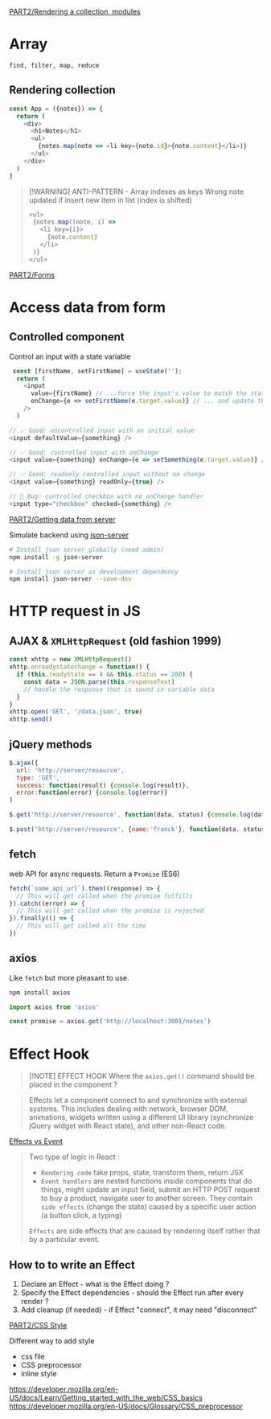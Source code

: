 [PART2/Rendering a collection, modules](https://fullstackopen.com/en/part2/rendering_a_collection_modules)

# Array
`find, filter, map, reduce`

## Rendering collection
```javascript
const App = ({notes}) => {
  return (
    <div>
      <h1>Notes</h1>
      <ul>
        {notes.map(note => <li key={note.id}>{note.content}</li>)}
      </ul>
    </div>
  )
}
```
>[!WARNING] ANTI-PATTERN - Array indexes as keys
> Wrong note updated if insert new item in list (index is shifted)
> ```js
> <ul>
>  {notes.map((note, i) => 
>    <li key={i}>
>      {note.content}
>    </li>
>  )}
></ul>
> ```

[PART2/Forms](https://fullstackopen.com/en/part2/forms)
# Access data from form

## Controlled component
Control an input with a state variable
```js
 const [firstName, setFirstName] = useState(''); 
  return (
    <input
      value={firstName} // ...force the input's value to match the state variable...
      onChange={e => setFirstName(e.target.value)} // ... and update the state variable on any edits!
    />
  )
```

```js
// ✅ Good: uncontrolled input with an initial value
<input defaultValue={something} />

// ✅ Good: controlled input with onChange
<input value={something} onChange={e => setSomething(e.target.value)} />

// ✅ Good: readonly controlled input without on change
<input value={something} readOnly={true} />

// 🔴 Bug: controlled checkbox with no onChange handler
<input type="checkbox" checked={something} />
```


[PART2/Getting data from server](https://fullstackopen.com/en/part2/getting_data_from_server)

Simulate backend using [json-server](https://github.com/typicode/json-server)
```sh
# Install json server globally (need admin)
npm install -g json-server

# Install json server as development dependency
npm install json-server --save-dev
```

# HTTP request in JS
## AJAX & `XMLHttpRequest` (old fashion 1999)

```js
const xhttp = new XMLHttpRequest()
xhttp.onreadystatechange = function() {
  if (this.readyState == 4 && this.status == 200) {
    const data = JSON.parse(this.responseText)
    // handle the response that is saved in variable data
  }
}
xhttp.open('GET', '/data.json', true)
xhttp.send()
```
## jQuery methods
```js
$.ajax({
  url: 'http://server/resource',
  type: 'GET', 
  success: function(result) {console.log(result)},
  error:function(error) {console.log(error)}
)
```
```js
$.get('http://server/resource', function(data, status) {console.log(data)})
```
```js
$.post('http://server/resource', {name:'franck'}, function(data, status) {console.log(data)})
```

## fetch
web API for async requests. Return a `Promise` (ES6)
```javascript
fetch(`some_api_url`).then((response) => {
  // This will get called when the promise fulfills
}).catch((error) => {
  // This will get called when the promise is rejected
}).finally(() => {
  // This will get called all the time
})
```

## axios
Like `fetch` but more pleasant to use.

```sh
npm install axios
```

```js
import axios from 'axios'

const promise = axios.get('http://localhost:3001/notes')
```

# Effect Hook
> [!NOTE] EFFECT HOOK
> Where the `axios.get()` command should be placed in the component ?

> Effects let a component connect to and synchronize with external systems. This includes dealing with network, browser DOM, animations, widgets written using a different UI library (synchronize jQuery widget with React state), and other non-React code.

[Effects vs Event](https://react.dev/learn/synchronizing-with-effects#what-are-effects-and-how-are-they-different-from-events)
> Two type of logic in React :
> - `Rendering code` take props, state, transform them, return JSX
> - `Event handlers` are nested functions inside components that do things, might update an input field, submit an HTTP POST request to buy a product, navigate user to another screen. They contain `side effects` (change the state) caused by a specific user action (a button click, a typing)
>
> `Effects` are side effects that are caused by rendering itself rather that by a particular event.

## How to to write an Effect
1. Declare an Effect - what is the Effect doing ?
2. Specify the Effect dependencies - should the Effect run after every render ?
3. Add cleanup (if needed) - if Effect "connect", it may need "disconnect"

[PART2/CSS Style](https://fullstackopen.com/en/part2/adding_styles_to_react_app)

Different way to add style
- css file
- CSS preprocessor 
- inline style

https://developer.mozilla.org/en-US/docs/Learn/Getting_started_with_the_web/CSS_basics
https://developer.mozilla.org/en-US/docs/Glossary/CSS_preprocessor

